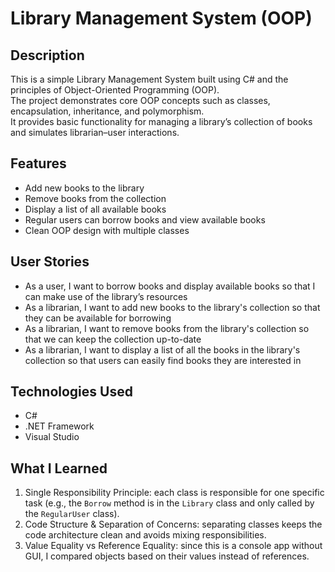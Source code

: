 # Library Management System (OOP)

## Description
This is a simple Library Management System built using C# and the principles of Object-Oriented Programming (OOP).  
The project demonstrates core OOP concepts such as classes, encapsulation, inheritance, and polymorphism.  
It provides basic functionality for managing a library’s collection of books and simulates librarian–user interactions.

## Features
- Add new books to the library  
- Remove books from the collection  
- Display a list of all available books  
- Regular users can borrow books and view available books  
- Clean OOP design with multiple classes  

## User Stories
- As a user, I want to borrow books and display available books so that I can make use of the library’s resources  
- As a librarian, I want to add new books to the library's collection so that they can be available for borrowing  
- As a librarian, I want to remove books from the library's collection so that we can keep the collection up-to-date  
- As a librarian, I want to display a list of all the books in the library's collection so that users can easily find books they are interested in  

## Technologies Used
- C#  
- .NET Framework  
- Visual Studio  

## What I Learned
1. Single Responsibility Principle: each class is responsible for one specific task (e.g., the `Borrow` method is in the `Library` class and only called by the `RegularUser` class).  
2. Code Structure & Separation of Concerns: separating classes keeps the code architecture clean and avoids mixing responsibilities.  
3. Value Equality vs Reference Equality: since this is a console app without GUI, I compared objects based on their values instead of references.  
